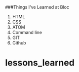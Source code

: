 ###Things I've Learned at Bloc
1. HTML
2. CSS
3. ATOM
4. Command line
5. GIT
6. Github
# lessons_learned
